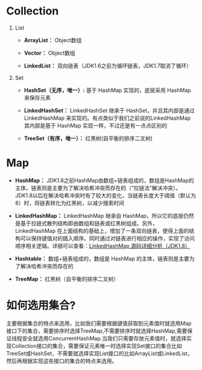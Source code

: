 Collection
====

 1. List
    
    *  **ArrayList：** Object数组
    
    *  **Vector：** Object数组
    
    *  **LinkedList：** 双向链表（JDK1.6之前为循环链表，JDK1.7取消了循环）
    
 2. Set
    
    *  **HashSet（无序，唯一）:** 基于 HashMap 实现的，底层采用 HashMap 来保存元素
    
    *  **LinkedHashSet：** LinkedHashSet 继承于 HashSet，并且其内部是通过 LinkedHashMap 来实现的。有点类似于我们之前说的LinkedHashMap 其内部是基于 HashMap 实现一样，不过还是有一点点区别的
    
    *  **TreeSet（有序，唯一）：**  红黑树(自平衡的排序二叉树)

Map
====

* **HashMap：** JDK1.8之前HashMap由数组+链表组成的，数组是HashMap的主体，链表则是主要为了解决哈希冲突而存在的（“拉链法”解决冲突）。JDK1.8以后在解决哈希冲突时有了较大的变化，当链表长度大于阈值（默认为8）时，将链表转化为红黑树，以减少搜索时间
    
* **LinkedHashMap：** LinkedHashMap 继承自 HashMap，所以它的底层仍然是基于拉链式散列结构即由数组和链表或红黑树组成。另外，LinkedHashMap 在上面结构的基础上，增加了一条双向链表，使得上面的结构可以保持键值对的插入顺序。同时通过对链表进行相应的操作，实现了访问顺序相关逻辑。详细可以查看：<a href="https://www.imooc.com/article/22931">LinkedHashMap 源码详细分析（JDK1.8）</a>

* **Hashtable：**  数组+链表组成的，数组是 HashMap 的主体，链表则是主要为了解决哈希冲突而存在的

* **TreeMap：** 红黑树（自平衡的排序二叉树）

如何选用集合?
====

主要根据集合的特点来选用，比如我们需要根据键值获取到元素值时就选用Map接口下的集合，需要排序时选择TreeMap,不需要排序时就选择HashMap,需要保证线程安全就选用ConcurrentHashMap.当我们只需要存放元素值时，就选择实现Collection接口的集合，需要保证元素唯一时选择实现Set接口的集合比如TreeSet或HashSet，不需要就选择实现List接口的比如ArrayList或LinkedList，然后再根据实现这些接口的集合的特点来选用。
